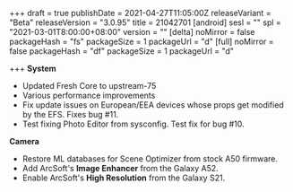 +++
draft = true
publishDate = 2021-04-27T11:05:00Z
releaseVariant = "Beta"
releaseVersion = "3.0.95"
title = 21042701
[android]
sesl = ""
spl = "2021-03-01T8:00:00+08:00"
version = ""
[delta]
noMirror = false
packageHash = "fs"
packageSize = 1
packageUrl = "d"
[full]
noMirror = false
packageHash = "df"
packageSize = 1
packageUrl = "d"

+++
**System**

* Updated Fresh Core to upstream-75
* Various performance improvements
* Fix update issues on European/EEA devices whose props get modified by the EFS. Fixes bug #11.
* Test fixing Photo Editor from sysconfig. Test fix for bug #10.

**Camera**

* Restore ML databases for Scene Optimizer from stock A50 firmware.
* Add ArcSoft's **Image Enhancer** from the Galaxy A52.
* Enable ArcSoft's **High Resolution** from the Galaxy S21.
